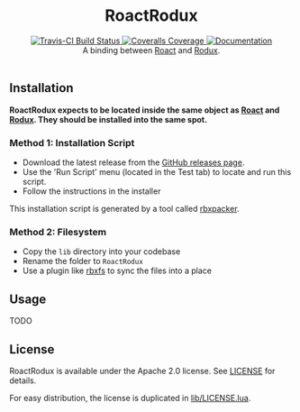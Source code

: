 <h1 align="center">RoactRodux</h1>
<div align="center">
	<a href="https://travis-ci.org/Roblox/RoactRodux">
		<img src="https://api.travis-ci.org/Roblox/RoactRodux.svg?branch=master" alt="Travis-CI Build Status" />
	</a>
	<a href="https://coveralls.io/github/Roblox/RoactRodux?branch=master">
		<img src="https://coveralls.io/repos/github/Roblox/RoactRodux/badge.svg?branch=master" alt="Coveralls Coverage" />
	</a>
	<a href="#">
		<img src="https://img.shields.io/badge/docs-website-brightgreen.svg" alt="Documentation" />
	</a>
</div>

<div align="center">
	A binding between <a href="https://github.com/Roblox/Roact">Roact</a> and <a href="https://github.com/Roblox/Rodux">Rodux</a>.
</div>

<div>&nbsp;</div>

## Installation
**RoactRodux expects to be located inside the same object as [Roact](https://github.com/Roblox/Roact) and [Rodux](https://github.com/Roblox/Rodux). They should be installed into the same spot.**

### Method 1: Installation Script
* Download the latest release from the [GitHub releases page](https://github.com/Roblox/RoactRodux/releases).
* Use the 'Run Script' menu (located in the Test tab) to locate and run this script.
* Follow the instructions in the installer

This installation script is generated by a tool called [rbxpacker](https://github.com/LPGhatguy/rbxpacker).

### Method 2: Filesystem
* Copy the `lib` directory into your codebase
* Rename the folder to `RoactRodux`
* Use a plugin like [rbxfs](https://github.com/LPGhatguy/rbxfs) to sync the files into a place

## Usage
TODO

## License
RoactRodux is available under the Apache 2.0 license. See [LICENSE](LICENSE) for details.

For easy distribution, the license is duplicated in [lib/LICENSE.lua](lib/LICENSE.lua).